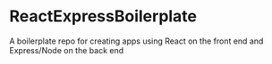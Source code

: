 # ReactExpressBoilerplate
A boilerplate repo for creating apps using React on the front end and Express/Node on the back end
